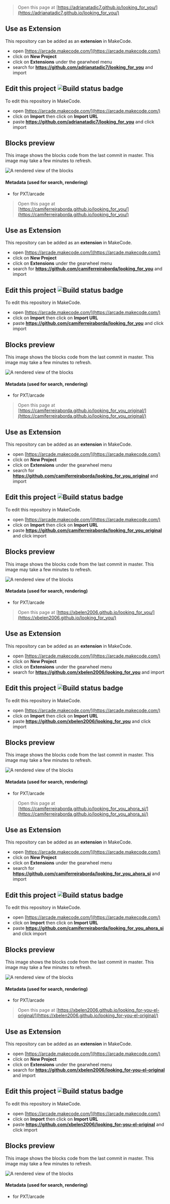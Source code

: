  


> Open this page at [https://adrianatadic7.github.io/looking_for_you/](https://adrianatadic7.github.io/looking_for_you/)

## Use as Extension

This repository can be added as an **extension** in MakeCode.

* open [https://arcade.makecode.com/](https://arcade.makecode.com/)
* click on **New Project**
* click on **Extensions** under the gearwheel menu
* search for **https://github.com/adrianatadic7/looking_for_you** and import

## Edit this project ![Build status badge](https://github.com/adrianatadic7/looking_for_you/workflows/MakeCode/badge.svg)

To edit this repository in MakeCode.

* open [https://arcade.makecode.com/](https://arcade.makecode.com/)
* click on **Import** then click on **Import URL**
* paste **https://github.com/adrianatadic7/looking_for_you** and click import

## Blocks preview

This image shows the blocks code from the last commit in master.
This image may take a few minutes to refresh.

![A rendered view of the blocks](https://github.com/adrianatadic7/looking_for_you/raw/master/.github/makecode/blocks.png)

#### Metadata (used for search, rendering)

* for PXT/arcade
<script src="https://makecode.com/gh-pages-embed.js"></script><script>makeCodeRender("{{ site.makecode.home_url }}", "{{ site.github.owner_name }}/{{ site.github.repository_name }}");</script>



> Open this page at [https://camiferreiraborda.github.io/looking_for_you/](https://camiferreiraborda.github.io/looking_for_you/)

## Use as Extension

This repository can be added as an **extension** in MakeCode.

* open [https://arcade.makecode.com/](https://arcade.makecode.com/)
* click on **New Project**
* click on **Extensions** under the gearwheel menu
* search for **https://github.com/camiferreiraborda/looking_for_you** and import

## Edit this project ![Build status badge](https://github.com/camiferreiraborda/looking_for_you/workflows/MakeCode/badge.svg)

To edit this repository in MakeCode.

* open [https://arcade.makecode.com/](https://arcade.makecode.com/)
* click on **Import** then click on **Import URL**
* paste **https://github.com/camiferreiraborda/looking_for_you** and click import

## Blocks preview

This image shows the blocks code from the last commit in master.
This image may take a few minutes to refresh.

![A rendered view of the blocks](https://github.com/camiferreiraborda/looking_for_you/raw/master/.github/makecode/blocks.png)

#### Metadata (used for search, rendering)

* for PXT/arcade
<script src="https://makecode.com/gh-pages-embed.js"></script><script>makeCodeRender("{{ site.makecode.home_url }}", "{{ site.github.owner_name }}/{{ site.github.repository_name }}");</script>



> Open this page at [https://camiferreiraborda.github.io/looking_for_you_original/](https://camiferreiraborda.github.io/looking_for_you_original/)

## Use as Extension

This repository can be added as an **extension** in MakeCode.

* open [https://arcade.makecode.com/](https://arcade.makecode.com/)
* click on **New Project**
* click on **Extensions** under the gearwheel menu
* search for **https://github.com/camiferreiraborda/looking_for_you_original** and import

## Edit this project ![Build status badge](https://github.com/camiferreiraborda/looking_for_you_original/workflows/MakeCode/badge.svg)

To edit this repository in MakeCode.

* open [https://arcade.makecode.com/](https://arcade.makecode.com/)
* click on **Import** then click on **Import URL**
* paste **https://github.com/camiferreiraborda/looking_for_you_original** and click import

## Blocks preview

This image shows the blocks code from the last commit in master.
This image may take a few minutes to refresh.

![A rendered view of the blocks](https://github.com/camiferreiraborda/looking_for_you_original/raw/master/.github/makecode/blocks.png)

#### Metadata (used for search, rendering)

* for PXT/arcade
<script src="https://makecode.com/gh-pages-embed.js"></script><script>makeCodeRender("{{ site.makecode.home_url }}", "{{ site.github.owner_name }}/{{ site.github.repository_name }}");</script>



> Open this page at [https://xbelen2006.github.io/looking_for_you/](https://xbelen2006.github.io/looking_for_you/)

## Use as Extension

This repository can be added as an **extension** in MakeCode.

* open [https://arcade.makecode.com/](https://arcade.makecode.com/)
* click on **New Project**
* click on **Extensions** under the gearwheel menu
* search for **https://github.com/xbelen2006/looking_for_you** and import

## Edit this project ![Build status badge](https://github.com/xbelen2006/looking_for_you/workflows/MakeCode/badge.svg)

To edit this repository in MakeCode.

* open [https://arcade.makecode.com/](https://arcade.makecode.com/)
* click on **Import** then click on **Import URL**
* paste **https://github.com/xbelen2006/looking_for_you** and click import

## Blocks preview

This image shows the blocks code from the last commit in master.
This image may take a few minutes to refresh.

![A rendered view of the blocks](https://github.com/xbelen2006/looking_for_you/raw/master/.github/makecode/blocks.png)

#### Metadata (used for search, rendering)

* for PXT/arcade
<script src="https://makecode.com/gh-pages-embed.js"></script><script>makeCodeRender("{{ site.makecode.home_url }}", "{{ site.github.owner_name }}/{{ site.github.repository_name }}");</script>



> Open this page at [https://camiferreiraborda.github.io/looking_for_you_ahora_si/](https://camiferreiraborda.github.io/looking_for_you_ahora_si/)

## Use as Extension

This repository can be added as an **extension** in MakeCode.

* open [https://arcade.makecode.com/](https://arcade.makecode.com/)
* click on **New Project**
* click on **Extensions** under the gearwheel menu
* search for **https://github.com/camiferreiraborda/looking_for_you_ahora_si** and import

## Edit this project ![Build status badge](https://github.com/camiferreiraborda/looking_for_you_ahora_si/workflows/MakeCode/badge.svg)

To edit this repository in MakeCode.

* open [https://arcade.makecode.com/](https://arcade.makecode.com/)
* click on **Import** then click on **Import URL**
* paste **https://github.com/camiferreiraborda/looking_for_you_ahora_si** and click import

## Blocks preview

This image shows the blocks code from the last commit in master.
This image may take a few minutes to refresh.

![A rendered view of the blocks](https://github.com/camiferreiraborda/looking_for_you_ahora_si/raw/master/.github/makecode/blocks.png)

#### Metadata (used for search, rendering)

* for PXT/arcade
<script src="https://makecode.com/gh-pages-embed.js"></script><script>makeCodeRender("{{ site.makecode.home_url }}", "{{ site.github.owner_name }}/{{ site.github.repository_name }}");</script>



> Open this page at [https://xbelen2006.github.io/looking_for-you-el-original/](https://xbelen2006.github.io/looking_for-you-el-original/)

## Use as Extension

This repository can be added as an **extension** in MakeCode.

* open [https://arcade.makecode.com/](https://arcade.makecode.com/)
* click on **New Project**
* click on **Extensions** under the gearwheel menu
* search for **https://github.com/xbelen2006/looking_for-you-el-original** and import

## Edit this project ![Build status badge](https://github.com/xbelen2006/looking_for-you-el-original/workflows/MakeCode/badge.svg)

To edit this repository in MakeCode.

* open [https://arcade.makecode.com/](https://arcade.makecode.com/)
* click on **Import** then click on **Import URL**
* paste **https://github.com/xbelen2006/looking_for-you-el-original** and click import

## Blocks preview

This image shows the blocks code from the last commit in master.
This image may take a few minutes to refresh.

![A rendered view of the blocks](https://github.com/xbelen2006/looking_for-you-el-original/raw/master/.github/makecode/blocks.png)

#### Metadata (used for search, rendering)

* for PXT/arcade
<script src="https://makecode.com/gh-pages-embed.js"></script><script>makeCodeRender("{{ site.makecode.home_url }}", "{{ site.github.owner_name }}/{{ site.github.repository_name }}");</script>
